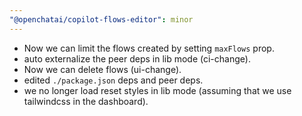 ```yaml
---
"@openchatai/copilot-flows-editor": minor
---
```


- Now we can limit the flows created by setting `maxFlows` prop.
- auto externalize the peer deps in lib mode (ci-change).
- Now we can delete flows (ui-change).
- edited `./package.json` deps and peer deps.
- we no longer load reset styles in lib mode (assuming that we use tailwindcss in the dashboard).
